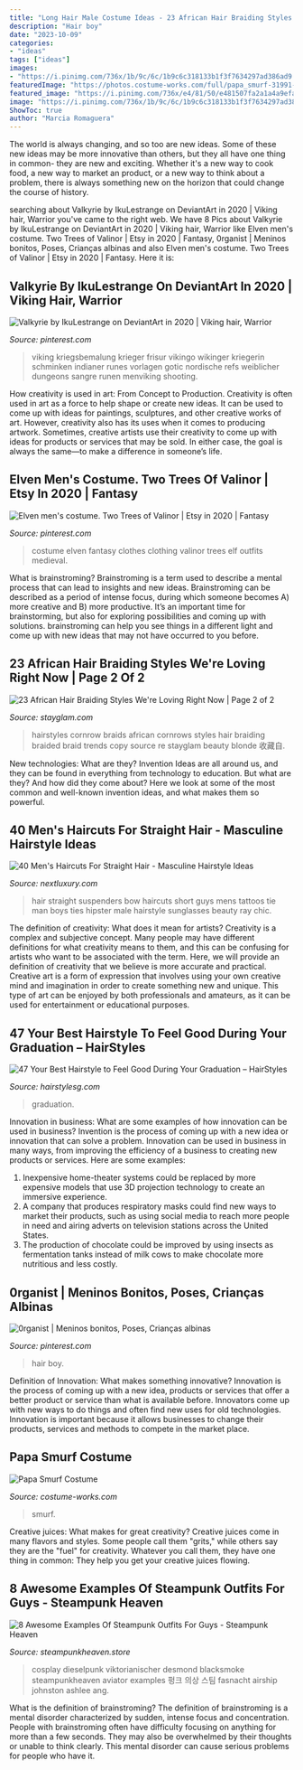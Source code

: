 ```yaml
---
title: "Long Hair Male Costume Ideas - 23 African Hair Braiding Styles We&#039;re Loving Right Now"
description: "Hair boy"
date: "2023-10-09"
categories:
- "ideas"
tags: ["ideas"]
images:
- "https://i.pinimg.com/736x/1b/9c/6c/1b9c6c318133b1f3f7634297ad386ad9.jpg"
featuredImage: "https://photos.costume-works.com/full/papa_smurf-31991-1.jpg"
featured_image: "https://i.pinimg.com/736x/e4/81/50/e481507fa2a1a4a9efa2ad44617d4e88.jpg"
image: "https://i.pinimg.com/736x/1b/9c/6c/1b9c6c318133b1f3f7634297ad386ad9.jpg"
ShowToc: true
author: "Marcia Romaguera"
---
```



The world is always changing, and so too are new ideas. Some of these new ideas may be more innovative than others, but they all have one thing in common- they are new and exciting. Whether it's a new way to cook food, a new way to market an product, or a new way to think about a problem, there is always something new on the horizon that could change the course of history.

	

		
searching about Valkyrie by IkuLestrange on DeviantArt in 2020 | Viking hair, Warrior you've came to the right web. We have 8 Pics about Valkyrie by IkuLestrange on DeviantArt in 2020 | Viking hair, Warrior like Elven men&#039;s costume. Two Trees of Valinor | Etsy in 2020 | Fantasy, 0rganist | Meninos bonitos, Poses, Crianças albinas and also Elven men&#039;s costume. Two Trees of Valinor | Etsy in 2020 | Fantasy. Here it is:
		
    
## Valkyrie By IkuLestrange On DeviantArt In 2020 | Viking Hair, Warrior

<img loading=lazy src="https://i.pinimg.com/736x/1b/9c/6c/1b9c6c318133b1f3f7634297ad386ad9.jpg" onerror="this.onerror=null;this.src='https://tse4.mm.bing.net/th?id=OIP.b8IP-UB_0Cd7xZNM2HLDOwHaLQ&amp;pid=15.1';" alt="Valkyrie by IkuLestrange on DeviantArt in 2020 | Viking hair, Warrior">

_Source: pinterest.com_

>viking kriegsbemalung krieger frisur vikingo wikinger kriegerin schminken indianer runes vorlagen gotic nordische refs weiblicher dungeons sangre runen menviking shooting. 

	

How creativity is used in art: From Concept to Production.
Creativity is often used in art as a force to help shape or create new ideas. It can be used to come up with ideas for paintings, sculptures, and other creative works of art. However, creativity also has its uses when it comes to producing artwork. Sometimes, creative artists use their creativity to come up with ideas for products or services that may be sold. In either case, the goal is always the same—to make a difference in someone’s life.

    
## Elven Men&#039;s Costume. Two Trees Of Valinor | Etsy In 2020 | Fantasy

<img loading=lazy src="https://i.pinimg.com/736x/e4/81/50/e481507fa2a1a4a9efa2ad44617d4e88.jpg" onerror="this.onerror=null;this.src='https://tse3.mm.bing.net/th?id=OIP.Cg1dpUv4LniicmdYJMTjuAHaLH&amp;pid=15.1';" alt="Elven men&#039;s costume. Two Trees of Valinor | Etsy in 2020 | Fantasy">

_Source: pinterest.com_

>costume elven fantasy clothes clothing valinor trees elf outfits medieval. 

	

What is brainstroming?
Brainstroming is a term used to describe a mental process that can lead to insights and new ideas. Brainstroming can be described as a period of intense focus, during which someone becomes A) more creative and B) more productive. It’s an important time for brainstorming, but also for exploring possibilities and coming up with solutions. brainstroming can help you see things in a different light and come up with new ideas that may not have occurred to you before.

    
## 23 African Hair Braiding Styles We&#039;re Loving Right Now | Page 2 Of 2

<img loading=lazy src="https://stayglam.com/wp-content/uploads/2020/02/Long-Cornrows.jpg" onerror="this.onerror=null;this.src='https://tse4.mm.bing.net/th?id=OIP.C86-UJ4C4A6lYk0slezAegHaJQ&amp;pid=15.1';" alt="23 African Hair Braiding Styles We&#039;re Loving Right Now | Page 2 of 2">

_Source: stayglam.com_

>hairstyles cornrow braids african cornrows styles hair braiding braided braid trends copy source re stayglam beauty blonde 收藏自. 

	

New technologies: What are they?
Invention Ideas are all around us, and they can be found in everything from technology to education. But what are they? And how did they come about? Here we look at some of the most common and well-known invention ideas, and what makes them so powerful.

    
## 40 Men&#039;s Haircuts For Straight Hair - Masculine Hairstyle Ideas

<img loading=lazy src="http://nextluxury.com/wp-content/uploads/male-straight-hair-styles-short.jpg" onerror="this.onerror=null;this.src='https://tse4.mm.bing.net/th?id=OIP.UfKqey6HOt5y4A3kTkHCawAAAA&amp;pid=15.1';" alt="40 Men&#039;s Haircuts For Straight Hair - Masculine Hairstyle Ideas">

_Source: nextluxury.com_

>hair straight suspenders bow haircuts short guys mens tattoos tie man boys ties hipster male hairstyle sunglasses beauty ray chic. 

	

The definition of creativity: What does it mean for artists?
Creativity is a complex and subjective concept. Many people may have different definitions for what creativity means to them, and this can be confusing for artists who want to be associated with the term. Here, we will provide an definition of creativity that we believe is more accurate and practical. Creative art is a form of expression that involves using your own creative mind and imagination in order to create something new and unique. This type of art can be enjoyed by both professionals and amateurs, as it can be used for entertainment or educational purposes.

    
## 47 Your Best Hairstyle To Feel Good During Your Graduation – HairStyles

<img loading=lazy src="https://hairstylesg.com/wp-content/uploads/2017/08/graduation-hairstyles-photo-31.jpg" onerror="this.onerror=null;this.src='https://tse1.mm.bing.net/th?id=OIP.AoJ5xEN6f-LrmqqNx2_KwQHaJ3&amp;pid=15.1';" alt="47 Your Best Hairstyle to Feel Good During Your Graduation – HairStyles">

_Source: hairstylesg.com_

>graduation. 

	

Innovation in business: What are some examples of how innovation can be used in business?
Invention is the process of coming up with a new idea or innovation that can solve a problem. Innovation can be used in business in many ways, from improving the efficiency of a business to creating new products or services. Here are some examples: 
1. Inexpensive home-theater systems could be replaced by more expensive models that use 3D projection technology to create an immersive experience. 
2. A company that produces respiratory masks could find new ways to market their products, such as using social media to reach more people in need and airing adverts on television stations across the United States. 
3. The production of chocolate could be improved by using insects as fermentation tanks instead of milk cows to make chocolate more nutritious and less costly. 

    
## 0rganist | Meninos Bonitos, Poses, Crianças Albinas

<img loading=lazy src="https://i.pinimg.com/736x/25/3e/10/253e10295b1d21e00aab46989b1a4e1d--white-hair-model-boy-white-hair.jpg" onerror="this.onerror=null;this.src='https://tse2.mm.bing.net/th?id=OIP.P8M-p5u0CVnAxtKCvWMLWQHaJ8&amp;pid=15.1';" alt="0rganist | Meninos bonitos, Poses, Crianças albinas">

_Source: pinterest.com_

>hair boy. 

	

Definition of Innovation: What makes something innovative?
Innovation is the process of coming up with a new idea, products or services that offer a better product or service than what is available before. Innovators come up with new ways to do things and often find new uses for old technologies. Innovation is important because it allows businesses to change their products, services and methods to compete in the market place.

    
## Papa Smurf Costume

<img loading=lazy src="https://photos.costume-works.com/full/papa_smurf-31991-1.jpg" onerror="this.onerror=null;this.src='https://tse1.mm.bing.net/th?id=OIP.Xr3o96rpoRfclo9VPv5kIwHaKO&amp;pid=15.1';" alt="Papa Smurf Costume">

_Source: costume-works.com_

>smurf. 

	

Creative juices: What makes for great creativity?
Creative juices come in many flavors and styles. Some people call them "grits," while others say they are the "fuel" for creativity. Whatever you call them, they have one thing in common: They help you get your creative juices flowing.

    
## 8 Awesome Examples Of Steampunk Outfits For Guys - Steampunk Heaven

<img loading=lazy src="https://cdn.shopify.com/s/files/1/1682/2301/files/Steampunk_kid_zpszydd2ub4_1024x1024.jpg?v=1488504643" onerror="this.onerror=null;this.src='https://tse1.mm.bing.net/th?id=OIP.x2stOoA7IPhbsnJOBCSfZAHaLG&amp;pid=15.1';" alt="8 Awesome Examples Of Steampunk Outfits For Guys - Steampunk Heaven">

_Source: steampunkheaven.store_

>cosplay dieselpunk viktorianischer desmond blacksmoke steampunkheaven aviator examples 펑크 의상 스팀 fasnacht airship johnston ashlee ang. 

	

What is the definition of brainstroming?
The definition of brainstroming is a mental disorder characterized by sudden, intense focus and concentration. People with brainstroming often have difficulty focusing on anything for more than a few seconds. They may also be overwhelmed by their thoughts or unable to think clearly. This mental disorder can cause serious problems for people who have it.

